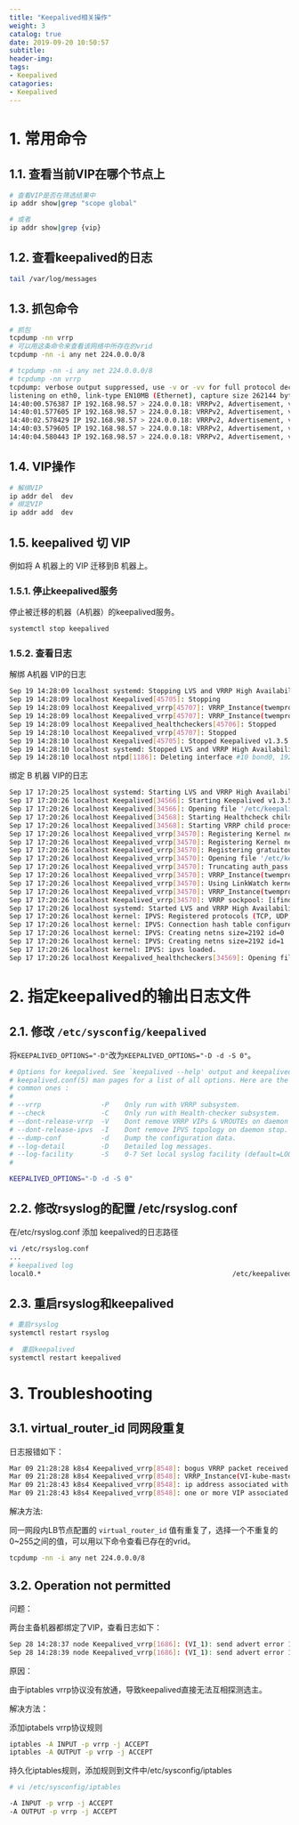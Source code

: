 ```yaml
---
title: "Keepalived相关操作"
weight: 3
catalog: true
date: 2019-09-20 10:50:57
subtitle:
header-img:
tags:
- Keepalived
catagories:
- Keepalived
---
```


# 1. 常用命令

## 1.1. 查看当前VIP在哪个节点上

```bash
# 查看VIP是否在筛选结果中
ip addr show|grep "scope global"

# 或者 
ip addr show|grep {vip}
```

## 1.2. 查看keepalived的日志

```bash
tail /var/log/messages
```

## 1.3. 抓包命令

```bash
# 抓包
tcpdump -nn vrrp
# 可以用这条命令来查看该网络中所存在的vrid
tcpdump -nn -i any net 224.0.0.0/8
```

```bash
# tcpdump -nn -i any net 224.0.0.0/8
# tcpdump -nn vrrp
tcpdump: verbose output suppressed, use -v or -vv for full protocol decode
listening on eth0, link-type EN10MB (Ethernet), capture size 262144 bytes
14:40:00.576387 IP 192.168.98.57 > 224.0.0.18: VRRPv2, Advertisement, vrid 9, prio 99, authtype simple, intvl 1s, length 20
14:40:01.577605 IP 192.168.98.57 > 224.0.0.18: VRRPv2, Advertisement, vrid 9, prio 99, authtype simple, intvl 1s, length 20
14:40:02.578429 IP 192.168.98.57 > 224.0.0.18: VRRPv2, Advertisement, vrid 9, prio 99, authtype simple, intvl 1s, length 20
14:40:03.579605 IP 192.168.98.57 > 224.0.0.18: VRRPv2, Advertisement, vrid 9, prio 99, authtype simple, intvl 1s, length 20
14:40:04.580443 IP 192.168.98.57 > 224.0.0.18: VRRPv2, Advertisement, vrid 9, prio 99, authtype simple, intvl 1s, length 20
```

## 1.4. VIP操作

```bash
# 解绑VIP
ip addr del  dev 
# 绑定VIP
ip addr add  dev 
```

## 1.5. keepalived 切 VIP

例如将 A 机器上的 VIP 迁移到B 机器上。

### 1.5.1. 停止keepalived服务

停止被迁移的机器（A机器）的keepalived服务。

```bash
systemctl stop keepalived
```

### 1.5.2. 查看日志

解绑 A机器 VIP的日志

```bash
Sep 19 14:28:09 localhost systemd: Stopping LVS and VRRP High Availability Monitor...
Sep 19 14:28:09 localhost Keepalived[45705]: Stopping
Sep 19 14:28:09 localhost Keepalived_vrrp[45707]: VRRP_Instance(twemproxy) sent 0 priority
Sep 19 14:28:09 localhost Keepalived_vrrp[45707]: VRRP_Instance(twemproxy) removing protocol VIPs.
Sep 19 14:28:09 localhost Keepalived_healthcheckers[45706]: Stopped
Sep 19 14:28:10 localhost Keepalived_vrrp[45707]: Stopped
Sep 19 14:28:10 localhost Keepalived[45705]: Stopped Keepalived v1.3.5 (03/19,2017), git commit v1.3.5-6-g6fa32f2
Sep 19 14:28:10 localhost systemd: Stopped LVS and VRRP High Availability Monitor.
Sep 19 14:28:10 localhost ntpd[1186]: Deleting interface #10 bond0, 192.168.99.9#123, interface stats: received=0, sent=0, dropped=0, active_time=6755768 secs
```

绑定 B 机器 VIP的日志

```bash
Sep 17 17:20:25 localhost systemd: Starting LVS and VRRP High Availability Monitor...
Sep 17 17:20:26 localhost Keepalived[34566]: Starting Keepalived v1.3.5 (03/19,2017), git commit v1.3.5-6-g6fa32f2
Sep 17 17:20:26 localhost Keepalived[34566]: Opening file '/etc/keepalived/keepalived.conf'.
Sep 17 17:20:26 localhost Keepalived[34568]: Starting Healthcheck child process, pid=34569
Sep 17 17:20:26 localhost Keepalived[34568]: Starting VRRP child process, pid=34570
Sep 17 17:20:26 localhost Keepalived_vrrp[34570]: Registering Kernel netlink reflector
Sep 17 17:20:26 localhost Keepalived_vrrp[34570]: Registering Kernel netlink command channel
Sep 17 17:20:26 localhost Keepalived_vrrp[34570]: Registering gratuitous ARP shared channel
Sep 17 17:20:26 localhost Keepalived_vrrp[34570]: Opening file '/etc/keepalived/keepalived.conf'.
Sep 17 17:20:26 localhost Keepalived_vrrp[34570]: Truncating auth_pass to 8 characters
Sep 17 17:20:26 localhost Keepalived_vrrp[34570]: VRRP_Instance(twemproxy) removing protocol VIPs.
Sep 17 17:20:26 localhost Keepalived_vrrp[34570]: Using LinkWatch kernel netlink reflector...
Sep 17 17:20:26 localhost Keepalived_vrrp[34570]: VRRP_Instance(twemproxy) Entering BACKUP STATE
Sep 17 17:20:26 localhost Keepalived_vrrp[34570]: VRRP sockpool: [ifindex(4), proto(112), unicast(0), fd(10,11)]
Sep 17 17:20:26 localhost systemd: Started LVS and VRRP High Availability Monitor.
Sep 17 17:20:26 localhost kernel: IPVS: Registered protocols (TCP, UDP, SCTP, AH, ESP)
Sep 17 17:20:26 localhost kernel: IPVS: Connection hash table configured (size=4096, memory=64Kbytes)
Sep 17 17:20:26 localhost kernel: IPVS: Creating netns size=2192 id=0
Sep 17 17:20:26 localhost kernel: IPVS: Creating netns size=2192 id=1
Sep 17 17:20:26 localhost kernel: IPVS: ipvs loaded.
Sep 17 17:20:26 localhost Keepalived_healthcheckers[34569]: Opening file '/etc/keepalived/keepalived.conf'.
```

# 2. 指定keepalived的输出日志文件

## 2.1. 修改 `/etc/sysconfig/keepalived`

将`KEEPALIVED_OPTIONS="-D"`改为`KEEPALIVED_OPTIONS="-D -d -S 0"`。

```bash
# Options for keepalived. See `keepalived --help' output and keepalived(8) and
# keepalived.conf(5) man pages for a list of all options. Here are the most
# common ones :
#
# --vrrp               -P    Only run with VRRP subsystem.
# --check              -C    Only run with Health-checker subsystem.
# --dont-release-vrrp  -V    Dont remove VRRP VIPs & VROUTEs on daemon stop.
# --dont-release-ipvs  -I    Dont remove IPVS topology on daemon stop.
# --dump-conf          -d    Dump the configuration data.
# --log-detail         -D    Detailed log messages.
# --log-facility       -S    0-7 Set local syslog facility (default=LOG_DAEMON)
#

KEEPALIVED_OPTIONS="-D -d -S 0"
```

## 2.2. 修改rsyslog的配置 /etc/rsyslog.conf

在/etc/rsyslog.conf  添加 keepalived的日志路径

```bash
vi /etc/rsyslog.conf
...
# keepalived log
local0.*                                                /etc/keepalived/keepalived.log
```

## 2.3. 重启rsyslog和keepalived

```bash
# 重启rsyslog
systemctl restart rsyslog
 
#  重启keepalived
systemctl restart keepalived
```

# 3. Troubleshooting

## 3.1. virtual_router_id 同网段重复

日志报错如下：

```bash
Mar 09 21:28:28 k8s4 Keepalived_vrrp[8548]: bogus VRRP packet received on eth0 !!!
Mar 09 21:28:28 k8s4 Keepalived_vrrp[8548]: VRRP_Instance(VI-kube-master) ignoring received advertisment...
Mar 09 21:28:43 k8s4 Keepalived_vrrp[8548]: ip address associated with VRID not present in received packet : 192.168.1.10
Mar 09 21:28:43 k8s4 Keepalived_vrrp[8548]: one or more VIP associated with VRID mismatch actual MASTER advert
```

解决方法:

同一网段内LB节点配置的 `virtual_router_id` 值有重复了，选择一个不重复的0~255之间的值，可以用以下命令查看已存在的vrid。

```bash
tcpdump -nn -i any net 224.0.0.0/8
```

## 3.2. Operation not permitted

问题：

两台主备机器都绑定了VIP，查看日志如下：

```bash
Sep 28 14:28:37 node Keepalived_vrrp[1686]: (VI_1): send advert error 1 (Operation not permitted)
Sep 28 14:28:39 node Keepalived_vrrp[1686]: (VI_1): send advert error 1 (Operation not permitted)
```

原因：

由于iptables vrrp协议没有放通，导致keepalived直接无法互相探测选主。

解决方法：

添加iptabels vrrp协议规则

```bash
iptables -A INPUT -p vrrp -j ACCEPT
iptables -A OUTPUT -p vrrp -j ACCEPT
```

持久化iptables规则，添加规则到文件中/etc/sysconfig/iptables

```bash
# vi /etc/sysconfig/iptables

-A INPUT -p vrrp -j ACCEPT
-A OUTPUT -p vrrp -j ACCEPT
```
